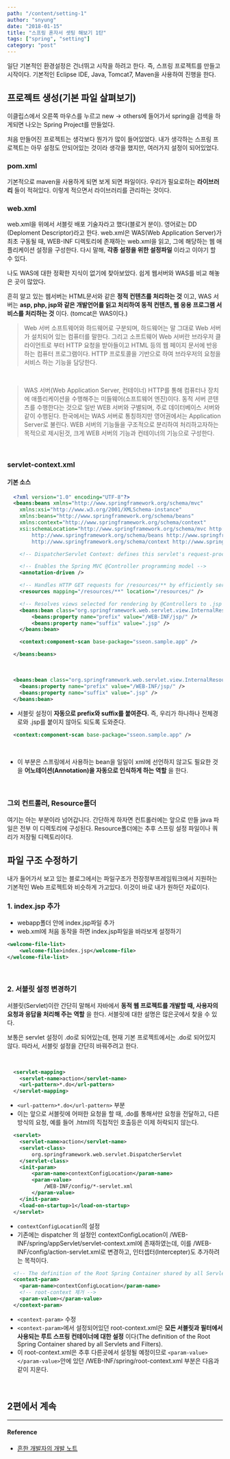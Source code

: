 ```yaml
---
path: "/content/setting-1"
author: "snyung"
date: "2018-01-15"
title: "스프링 혼자서 셋팅 해보기 1탄"
tags: ["spring", "setting"]
category: "post"
---
```


일단 기본적인 환경설정은 건너뛰고 시작을 하려고 한다. 즉, 스프링 프로젝트를 만들고 시작이다. 기본적인 Eclipse IDE, Java, Tomcat7, Maven을 사용하여 진행을 한다.
<br/>

## 프로젝트 생성(기본 파일 살펴보기)

이클립스에서 오른쪽 마우스를 누르고 new -> others에 들어가서 spring을 검색을 하게되면 나오는 Spring Project를 만들었다.
<br/>

처음 만들어진 프로젝트는 생각보다 뭔가가 많이 들어있었다. 내가 생각하는 스프링 프로젝트는 아무 설정도 안되어있는 것이라 생각을 했지만, 여러가지 설정이 되어있었다.
<br/>

### pom.xml

기본적으로 maven을 사용하게 되면 보게 되면 파일이다. 우리가 필요로하는 **라이브러리** 들이 적혀있다. 이렇게 적으면서 라이브러리를 관리하는 것이다.
<br/>

### web.xml

web.xml을 위에서 서블릿 배포 기술자라고 했다(블로거 분이). 영어로는 DD (Deploment Descriptor)라고 한다. web.xml은 WAS(Web Application Server)가 최초 구동될 때, WEB-INF 디렉토리에 존재하는 web.xml을 읽고, 그에 해당하는 웹 애플리케이션 설정을 구성한다. 다시 말해, **각종 설정을 위한 설정파일** 이라고 이야기 할 수 있다.
<br/>

나도 WAS에 대한 정확한 지식이 없기에 찾아보았다. 쉽게 웹서버와 WAS를 비교 해놓은 곳이 많았다.
<br/>

흔히 알고 있는 웹서버는 HTML문서와 같은 **정적 컨텐츠를 처리하는 것** 이고, WAS 서버는 **asp, php, jsp와 같은 개발언어를 읽고 처리하여 동적 컨텐츠, 웹 응용 프로그램 서비스를 처리하는 것** 이다. (tomcat은 WAS이다.)
<br/>

> Web 서버
> 소프트웨어와 하드웨어로 구분되며, 하드웨어는 말 그대로 Web 서버가 설치되어 있는 컴퓨터를 말한다.
> 그리고 소프트웨어 Web 서버란 브라우저 클라이언트로 부터 HTTP 요청을 받아들이고 HTML 등의 웹 페이지 문서에 반응하는 컴퓨터 프로그램이다.
> HTTP 프로토콜을 기반으로 하여 브라우저의 요청을 서비스 하는 기능을 담당한다.

<br/>

> WAS 서버(Web Application Server, 컨테이너)
> HTTP를 통해 컴퓨터나 장치에 애플리케이션을 수행해주는 미들웨어(소프트웨어 엔진)이다. 동적 서버 콘텐츠를 수행한다는 것으로 일반 WEB 서버와 구별되며, 주로 데이터베이스 서버와 같이 수행된다. 한국에서는 WAS 서버로 통칭하지만 영어권에서는 Application Server로 불린다. WEB 서버의 기능들을 구조적으로 분리하여 처리하고자하는 목적으로 제시된것, 크게 WEB 서버의 기능과 컨테이너의 기능으로 구성한다.

<br/>

### servlet-context.xml

#### 기본 소스

```xml
  <?xml version="1.0" encoding="UTF-8"?>
  <beans:beans xmlns="http://www.springframework.org/schema/mvc"
  	xmlns:xsi="http://www.w3.org/2001/XMLSchema-instance"
  	xmlns:beans="http://www.springframework.org/schema/beans"
  	xmlns:context="http://www.springframework.org/schema/context"
  	xsi:schemaLocation="http://www.springframework.org/schema/mvc http://www.springframework.org/schema/mvc/spring-mvc.xsd
  		http://www.springframework.org/schema/beans http://www.springframework.org/schema/beans/spring-beans.xsd
  		http://www.springframework.org/schema/context http://www.springframework.org/schema/context/spring-context.xsd">

  	<!-- DispatcherServlet Context: defines this servlet's request-processing infrastructure -->

  	<!-- Enables the Spring MVC @Controller programming model -->
  	<annotation-driven />

  	<!-- Handles HTTP GET requests for /resources/** by efficiently serving up static resources in the ${webappRoot}/resources directory -->
  	<resources mapping="/resources/**" location="/resources/" />

  	<!-- Resolves views selected for rendering by @Controllers to .jsp resources in the /WEB-INF/views directory -->
  	<beans:bean class="org.springframework.web.servlet.view.InternalResourceViewResolver">
  		<beans:property name="prefix" value="/WEB-INF/jsp/" />
  		<beans:property name="suffix" value=".jsp" />
  	</beans:bean>

  	<context:component-scan base-package="sseon.sample.app" />

  </beans:beans>
```

<br/>

```xml
  <beans:bean class="org.springframework.web.servlet.view.InternalResourceViewResolver">
    <beans:property name="prefix" value="/WEB-INF/jsp/" />
    <beans:property name="suffix" value=".jsp" />
  </beans:bean>
```

- 서블릿 설정이 **자동으로 prefix와 suffix를 붙여준다.** 즉, 우리가 하나하나 전체경로와 .jsp를 붙이지 않아도 되도록 도와준다.

```xml
  <context:component-scan base-package="sseon.sample.app" />
```

<br/>

- 이 부분은 스프링에서 사용하는 bean을 일일이 xml에 선언하지 않고도 필요한 것을 **어노테이션(Annotation)을 자동으로 인식하게 하는 역할** 을 한다.

<br/>

### 그외 컨트롤러, Resource폴더

여기는 아는 부분이라 넘어갑니다.
간단하게 하자면 컨트롤러에는 앞으로 만들 java 파일은 전부 이 디렉토리에 구성된다. Resource폴더에는 추후 스프링 설정 파일이나 쿼리가 저장될 디렉토리이다.
<br/>

## 파일 구조 수정하기

내가 들어가서 보고 있는 블로그에서는 파일구조가 전장정부프레임워크에서 지원하는 기본적인 Web 프로젝트와 비슷하게 가고있다. 이것이 바로 내가 원하던 자료이다.
<br/>

### 1. index.jsp 추가

- webapp폴더 안에 index.jsp파일 추가
- web.xml에 처음 동작을 하면 index.jsp파일을 바라보게 설정하기

```xml
<welcome-file-list>
    <welcome-file>index.jsp</welcome-file>
</welcome-file-list>
```

<br/>

### 2. 서블릿 설정 변경하기

서블릿(Servlet)이란 간단히 말해서 자바에서 **동적 웹 프로젝트를 개발할 때, 사용자의 요청과 응답을 처리해 주는 역할** 을 한다. 서블릿에 대한 설명은 많은곳에서 찾을 수 있다.
<br/>

보통은 servlet 설정이 .do로 되어있는데, 현재 기본 프로젝트에서는 .do로 되어있지 않다. 따라서, 서블릿 설정을 간단히 바꿔주려고 한다.

<br/>

```xml
  <servlet-mapping>
    <servlet-name>action</servlet-name>
    <url-pattern>*.do</url-pattern>
  </servlet-mapping>
```

- `<url-pattern>*.do</url-pattern>` 부분
- 이는 앞으로 서블릿에 어떠한 요청을 할 때, .do를 통해서만 요청을 전달하고, 다른 방식의 요청, 예를 들어 .html의 직접적인 호출등은 이제 허락되지 않는다.

```xml
  <servlet>
    <servlet-name>action</servlet-name>
    <servlet-class>
        org.springframework.web.servlet.DispatcherServlet
    </servlet-class>
    <init-param>
        <param-name>contextConfigLocation</param-name>
        <param-value>
            /WEB-INF/config/*-servlet.xml
        </param-value>
    </init-param>
    <load-on-startup>1</load-on-startup>
  </servlet>
```

- `contextConfigLocation`의 설정
- 기존에는 dispatcher 의 설정인 contextConfigLocation이 /WEB-INF/spring/appServlet/servlet-context.xml에 존재하였는데, 이를 /WEB-INF/config/action-servlet.xml로 변경하고, 인터셉터(Intercepter)도 추가하려는 목적이다.

```xml
  <!-- The definition of the Root Spring Container shared by all Servlets and Filters -->
  <context-param>
    <param-name>contextConfigLocation</param-name>
    <!-- root-context 제거 -->
    <param-value></param-value>
  </context-param>
```

- `<context-param>` 수정
- `<context-param>`에서 설정되어있던 root-context.xml은 **모든 서블릿과 필터에서 사용되는 루트 스프링 컨테이너에 대한 설정** 이다(The definition of the Root Spring Container shared by all Servlets and Filters).
- 이 root-context.xml은 추후 다른곳에서 설정될 예정이므로 `<param-value></param-value>`안에 있던 /WEB-INF/spring/root-context.xml 부분은 다음과 같이 지운다.

<br/>

## 2편에서 계속

---

#### Reference

- [흔한 개발자의  개발 노트](http://addio3305.tistory.com/37?category=772645)
